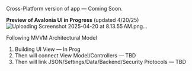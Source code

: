 Cross-Platform version of app — Coming Soon. 

**Preview of Avalonia UI in Progress**
(updated 4/20/25)
![Uploading Screenshot 2025-04-20 at 8.13.55 AM.png…]()


Following MVVM Architectural Model
1. Building UI View — In Prog
2. Then will connect View Model/Controllers — TBD
3. Then will link JSON/Settings/Data/Backend/Security Protocols — TBD
